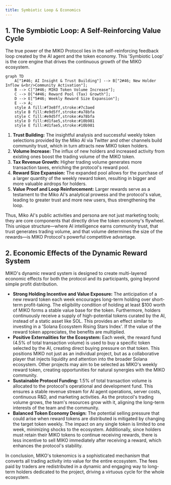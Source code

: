 ```yaml
---
title: Symbiotic Loop & Economics
---
```


## 1. The Symbiotic Loop: A Self-Reinforcing Value Cycle

The true power of the MIKO Protocol lies in the self-reinforcing feedback loop created by the AI agent and the token economy. This 'Symbiotic Loop' is the core engine that drives the continuous growth of the MIKO ecosystem.

```mermaid
graph TD
    A["1#46; AI Insight & Trust Building"] --> B["2#46; New Holder Inflow &<br/>Community Activation"];
    B --> C["3#46; MIKO Token Volume Increase"];
    C --> D["4#46; Reward Pool (Tax) Growth"];
    D --> E["5#46; Weekly Reward Size Expansion"];
    E --> A;
    style A fill:#f3e8ff,stroke:#7c3aed
    style B fill:#e9d5ff,stroke:#a78bfa
    style C fill:#e9d5ff,stroke:#a78bfa
    style D fill:#d1fae5,stroke:#10b981
    style E fill:#d1fae5,stroke:#10b981
```

1.  **Trust Building:** The insightful analysis and successful weekly token selections provided by the Miko AI via Twitter and other channels build community trust, which in turn attracts new MIKO token holders.
2.  **Volume Increase:** The influx of new holders and increased activity from existing ones boost the trading volume of the MIKO token.
3.  **Tax Revenue Growth:** Higher trading volume generates more transaction taxes, enriching the protocol's reward pool.
4.  **Reward Size Expansion:** The expanded pool allows for the purchase of a larger quantity of the weekly reward token, resulting in bigger and more valuable airdrops for holders.
5.  **Value Proof and Loop Reinforcement:** Larger rewards serve as a testament to the Miko AI's analytical prowess and the protocol's value, leading to greater trust and more new users, thus strengthening the loop.

Thus, Miko AI's public activities and persona are not just marketing tools; they are core components that directly drive the token economy's flywheel. This unique structure—where AI intelligence earns community trust, that trust generates trading volume, and that volume determines the size of the rewards—is MIKO Protocol's powerful competitive advantage.

## 2. Economic Effects of the Dynamic Reward System

MIKO's dynamic reward system is designed to create multi-layered economic effects for both the protocol and its participants, going beyond simple profit distribution.

-   **Strong Holding Incentive and Value Exposure:** The anticipation of a new reward token each week encourages long-term holding over short-term profit-taking. The eligibility condition of holding at least $100 worth of MIKO forms a stable value base for the token. Furthermore, holders continuously receive a supply of high-potential tokens curated by the AI, instead of a static asset like SOL. This provides an effect similar to investing in a 'Solana Ecosystem Rising Stars Index'. If the value of the reward token appreciates, the benefits are multiplied.
-   **Positive Externalities for the Ecosystem:** Each week, the reward fund (4.5% of total transaction volume) is used to buy a specific token selected by the AI, creating direct buying pressure on that token. This positions MIKO not just as an individual project, but as a collaborative player that injects liquidity and attention into the broader Solana ecosystem. Other projects may aim to be selected as MIKO's weekly reward token, creating opportunities for natural synergies with the MIKO community.
-   **Sustainable Protocol Funding:** 1.5% of total transaction volume is allocated to the protocol's operational and development fund. This ensures a stable revenue stream for AI agent operations, server costs, continuous R&D, and marketing activities. As the protocol's trading volume grows, the team's resources grow with it, aligning the long-term interests of the team and the community.
-   **Balanced Token Economy Design:** The potential selling pressure that could arise when reward tokens are distributed is mitigated by changing the target token weekly. The impact on any single token is limited to one week, minimizing shocks to the ecosystem. Additionally, since holders must retain their MIKO tokens to continue receiving rewards, there is less incentive to sell MIKO immediately after receiving a reward, which enhances the protocol's stability.

In conclusion, MIKO's tokenomics is a sophisticated mechanism that converts all trading activity into value for the entire ecosystem. The fees paid by traders are redistributed in a dynamic and engaging way to long-term holders dedicated to the project, driving a virtuous cycle for the whole ecosystem.
